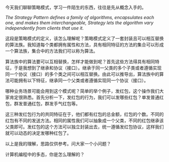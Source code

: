 今天我们聊聊策略模式，学习一件陌生的东西，往往是先从概念入手的。

*The Strategy Pattern defines a family of algorithms, encapsulates each one, and makes them interchangeable, Strategy lets the algorithm vary independently from clients that use it.*

这段是策略模式的定义，该怎么理解呢？策略模式定义了一套封装且可以相互替换 的算法族。我知道每个类都拥有属性和方法，具有相同特征的方法的集合可以形成一个算法族，集合中的方法我们可以称为算法。

算法族中的算法要可以互相替换，怎样才能做到呢？首先这些方法得具有相同特征，于是我想到了继承和协议（接口）。继承于同一父类的多个子类或者遵循实现同一个协议（接口）的多个类之间可以相互替换。由此可以推导出，算法族中的算法可能拥有以下特征，继承同一个父类或者遵循实现同一个协议（接口）。

哪种业务场景可能会用到这个模式呢？简单的举个例子，发红包，这个操作我们大家肯定很熟悉。首先分析一下，发红包的行为，我们可以发哪些红包？单发普通红包，群发普通红包，群发手气红包等。

这三种发红包行为的共同特征在于，他们都有红包的总金额，红包的个数。不同的红包有不同的发送方法。相同的属性我们可以抽象成一个父类，不同的红包继承该父类即可。发红包的这个方法可以独立封装出去，统一遵循发红包协议，这样我们就可以动态的决定发哪种红包了。

以上是我的理解，思路仅供参考。问大家一个小问题？

计算机编程中的多态，你是怎么理解的？